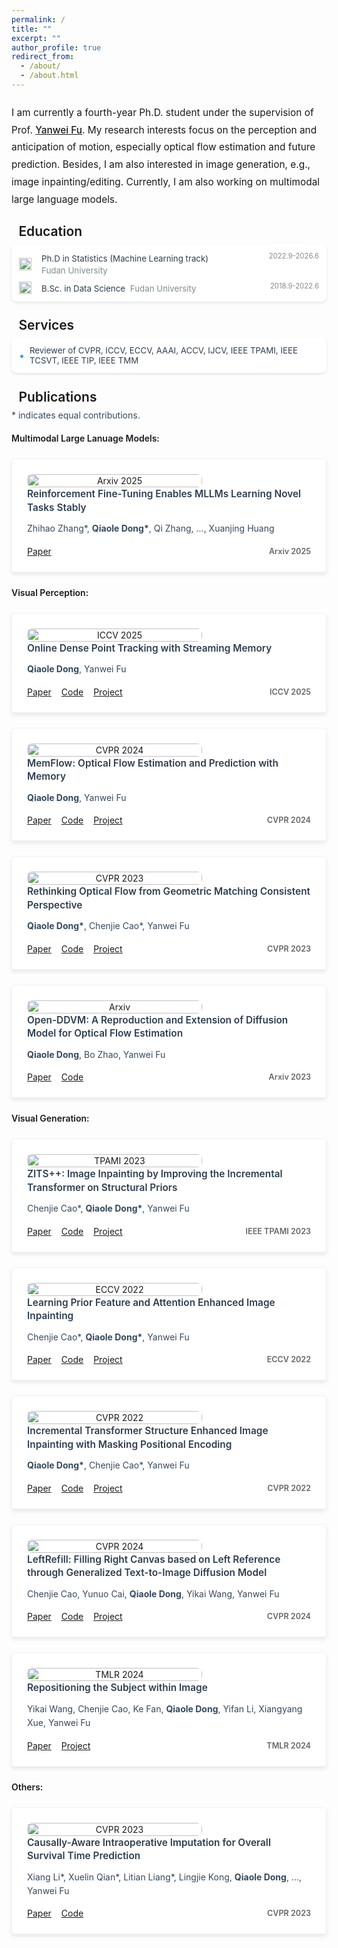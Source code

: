 ```yaml
---
permalink: /
title: ""
excerpt: ""
author_profile: true
redirect_from: 
  - /about/
  - /about.html
---
```


<style>
.intro-card {
    background: #ffffff;
    border-radius: 8px;
    box-shadow: 0 2px 4px rgba(0, 0, 0, 0.1);
    margin: 20px 0;
    padding: 20px;
    transition: transform 0.2s ease-in-out;
}

@media (max-width: 768px) {
    .intro-card {
        margin: 12px 0;
        padding: 16px;
    }
    
    .intro-text {
        font-size: 1.1em;
        line-height: 1.6;
        margin: 1em 0;
    }
}

.intro-text {
    color: var(--global-text-color);
    font-size: 1.1em;
    line-height: 1.8;
    margin: 1.5em 0;
    font-weight: 400;
    text-align: left;
    hyphens: auto;
    -webkit-hyphens: auto;
    -ms-hyphens: auto;
}

.intro-text a {
    color: var(--global-theme-color);
    text-decoration: underline;
    font-weight: 500;
    transition: color 0.2s ease;
}

.intro-text a:hover {
    color: var(--global-hover-color);
    text-decoration: underline;
}
</style>

<p class="intro-text">
I am currently a fourth-year Ph.D. student under the supervision of Prof. <a href="https://yanweifu.github.io/">Yanwei Fu</a>. 
My research interests focus on the perception and anticipation of motion, especially optical flow estimation and future prediction. Besides, I am also interested in image generation, e.g., image inpainting/editing. Currently, I am also working on multimodal large language models.
</p>

<style>
.education-card {
    display: flex;
    align-items: flex-start;
    background: #ffffff;
    border-radius: 8px;
    box-shadow: 0 2px 4px rgba(0, 0, 0, 0.1);
    margin: 8px 0;
    padding: 12px;
    transition: transform 0.2s ease-in-out;
}

@media (max-width: 768px) {
    .education-card {
        padding: 10px;
        margin: 6px 0;
    }
    
    .education-icon {
        flex: 0 0 24px;
        margin-right: 8px;
    }
    
    .education-icon img {
        width: 24px;
        height: 24px;
    }
    
    .education-school {
        font-size: 0.95em;
    }
    
    .education-degree {
        font-size: 0.9em;
    }
    
    .education-date {
        font-size: 0.8em;
    }
}

.education-icon {
    flex: 0 0 32px;
    margin-right: 12px;
    text-align: center;
    padding-top: 8px;
}

.education-icon img {
    width: 32px;
    height: 32px;
    object-fit: contain;
}

.education-content {
    flex: 1;
}

.education-school {
    color: #34495e;
    font-weight: 500;
    margin-bottom: 8px;
}

.education-degree {
    color: #2c3e50;
    margin-bottom: 4px;
    font-size: 0.95em;
    display: flex;
    justify-content: space-between;
    align-items: center;
}

.education-date {
    color: #7f8c8d;
    font-size: 0.85em;
    margin-left: 12px;
}

.education-degree:last-child {
    margin-bottom: 0;
}

.section-title {
    font-size: 1.5em;
    font-weight: 600;
    color: var(--global-text-color);
    margin: 1.2em 0 0.3em 0;
    padding-bottom: 0em;
    border-bottom: 1px solid var(--global-theme-color);
    display: flex;
    align-items: center;
}

.sub-section-title {
    font-size: 1em;
    font-weight: 600;
    color: var(--global-text-color);
    margin: 1.2em 0 0.3em 0;
    padding-bottom: 0em;
    border-bottom: 1px solid var(--global-theme-color);
    display: flex;
    align-items: center;
}

.section-title::before {
    content: '';
    display: inline-block;
    width: 3px;
    height: 1em;
    background-color: var(--global-theme-color);
    margin-right: 0.4em;
    border-radius: 1.5px;
}
</style>

<div class="section-title">Education</div>

<div class="experience-card">
    <div class="experience-item">
        <div class="experience-company">
            <img src="../images/fudan-university-logo-1024px.png" alt="Fudan University" class="company-logo" loading="lazy"/>
            <div class="experience-content">
                <div>
                    <span class="company-name">Ph.D in Statistics (Machine Learning track)</span>
                    <span class="team-name">Fudan University</span>
                </div>
            </div>
        </div>
        <span class="experience-date">2022.9-2026.6</span>
    </div>
    <div class="experience-item">
        <div class="experience-company">
            <img src="../images/fudan-university-logo-1024px.png" alt="Fudan University" class="company-logo" loading="lazy"/>
            <div class="experience-content">
                <div>
                    <span class="company-name">B.Sc. in Data Science</span>
                    <span class="team-name">Fudan University</span>
                </div>
            </div>
        </div>
        <span class="experience-date">2018.9-2022.6</span>
    </div>
</div>

<style>
.experience-card {
    background: #ffffff;
    border-radius: 8px;
    box-shadow: 0 2px 4px rgba(0, 0, 0, 0.1);
    margin: 8px 0;
    padding: 12px;
    transition: transform 0.2s ease-in-out;
}

@media (max-width: 768px) {
    .experience-card {
        padding: 10px;
        margin: 6px 0;
    }
    
    .experience-item {
        font-size: 0.9em;
        gap: 4px;
    }
    
    .company-logo {
        width: 16px;
        height: 16px;
    }
    
    .company-name {
        min-width: 100px;
        font-size: 0.95em;
    }
    
    .team-name {
        font-size: 0.9em;
    }
    
    .experience-date {
        font-size: 0.8em;
    }
}

.experience-item {
    display: flex;
    justify-content: space-between;
    align-items: flex-start;
    margin-bottom: 8px;
    color: #2c3e50;
    font-size: 0.95em;
    flex-wrap: wrap;
    gap: 8px;
}

.experience-item:last-child {
    margin-bottom: 0;
}

.experience-company {
    display: flex;
    align-items: center;
    flex-wrap: wrap;
    gap: 8px;
    flex: 1;
    min-width: 200px;
}

.company-logo {
    width: 20px;
    height: 20px;
    margin-right: 8px;
    object-fit: contain;
    flex-shrink: 0;
}

.experience-content {
    display: flex;
    flex-direction: column;
    flex: 1;
    min-width: 150px;
}

.company-name {
    font-weight: 400;
    margin-right: 4px;
    display: inline-block;
    min-width: 120px;
    line-height: 1.4;
    padding-top: 2px;
}

.team-name {
    color: #7f8c8d;
    display: inline-block;
    line-height: 1.4;
}

.experience-date {
    color: #7f8c8d;
    font-size: 0.85em;
    margin-left: 12px;
    white-space: nowrap;
    flex-shrink: 0;
}

.awards-card {
    background: #ffffff;
    border-radius: 8px;
    box-shadow: 0 2px 4px rgba(0, 0, 0, 0.1);
    margin: 8px 0;
    padding: 12px;
    transition: transform 0.2s ease-in-out;
}

@media (max-width: 768px) {
    .awards-card {
        padding: 10px;
        margin: 6px 0;
    }
    
    .award-item {
        font-size: 0.9em;
        margin-bottom: 6px;
    }
    
    .award-icon {
        font-size: 1.1em;
    }
    
    .award-date {
        font-size: 0.8em;
    }
}

.award-item {
    display: flex;
    align-items: center;
    margin-bottom: 8px;
    color: #2c3e50;
    font-size: 0.95em;
}

.award-item:last-child {
    margin-bottom: 0;
}

.award-icon {
    margin-right: 8px;
    color: #3498db;
    font-size: 1.2em;
    line-height: 1;
}

.award-date {
    color: #7f8c8d;
    font-size: 0.85em;
    margin-left: auto;
    padding-left: 12px;
}
</style>


<div class="section-title">Services</div>

<div class="awards-card">
    <div class="award-item">
        <span class="award-icon">•</span>
        <span>Reviewer of CVPR, ICCV, ECCV, AAAI, ACCV, IJCV, IEEE TPAMI, IEEE TCSVT, IEEE TIP, IEEE TMM</span>
    </div>
</div>

<div class="section-title">Publications</div>

<style>
.category-links {
    margin: 1em 0;
}

.category-item {
    margin: 0.5em 0;
    line-height: 1.6;
}

.category-item a {
    color: #2c3e50;
    text-decoration: none;
    transition: color 0.2s ease;
}

.category-item a:hover {
    color: #3498db;
}

.category-a, .category-b, .category-c {
    font-weight: 600;
    margin-right: 0.5em;
}
</style>

<style>
.venue-ribbon {
    position: absolute;
    top: 0;
    left: 0;
    background: #2c3e50;
    color: white;
    padding: 4px 12px;
    font-size: 0.85em;
    font-weight: 500;
    border-radius: 8px;
    z-index: 1;
}

.venue-ribbon::after {
    display: none;
}

.publication-card {
    position: relative;
    display: flex;
    flex-wrap: wrap;
    align-items: center;
    background: #ffffff;
    border-radius: 4px;
    box-shadow: 0 4px 6px rgba(0, 0, 0, 0.08);
    margin: 24px 0;
    padding: 24px;
    transition: all 0.3s ease;
    border: 1px solid rgba(0, 0, 0, 0.05);
    opacity: 1;
    transform: translateY(0);
}

.publication-image {
    flex: 0 0 280px;
    text-align: center;
    margin-right: 24px;
    margin-bottom: 0;
    display: flex;
    align-items: center;
    justify-content: center;
}

.publication-image img {
    width: 100%;
    max-width: 280px;
    height: auto;
    object-fit: contain;
    border-radius: 8px;
}

.publication-content {
    flex: 1;
    min-width: 300px;
    margin-left: 0;
    display: flex;
    flex-direction: column;
    gap: 12px;
}

.publication-title {
    color: #2c3e50;
    font-size: 1.1em;
    font-weight: 600;
    line-height: 1.4;
    margin: 0;
}

.publication-authors {
    color: #34495e;
    font-size: 1em;
    line-height: 1.6;
    margin: 0;
}

.publication-bottom {
    display: flex;
    justify-content: space-between;
    align-items: center;
    margin-top: 4px;
    flex-wrap: wrap;
    gap: 8px;
}

.publication-links {
    display: flex;
    gap: 16px;
    flex-wrap: wrap;
}

.publication-number {
    font-size: 0.9em;
    font-weight: 600;
    color: #666;
    display: flex;
    align-items: center;
    margin-left: 16px;
    white-space: nowrap;
}

.publication-tags {
    display: flex;
    gap: 8px;
    flex-wrap: wrap;
    margin-top: 12px;
}

.publication-tag {
    display: inline-block;
    padding: 4px 8px;
    background: rgba(52, 152, 219, 0.08);
    color: #3498db;
    border-radius: 4px;
    font-size: 0.85em;
    font-weight: 500;
    transition: all 0.2s ease;
}

.publication-tag:hover {
    background: rgba(52, 152, 219, 0.15);
}

.tag-filter-container {
    display: flex;
    gap: 12px;
    flex-wrap: wrap;
    margin: 20px 0;
    padding: 16px;
    background: #f8f9fa;
    border-radius: 8px;
}

.tag-filter {
    display: inline-block;
    padding: 6px 12px;
    background: #ffffff;
    color: #3498db;
    border: 1px solid #3498db;
    border-radius: 6px;
    font-size: 0.9em;
    font-weight: 500;
    cursor: pointer;
    transition: all 0.2s ease;
}

.tag-filter:hover {
    background: rgba(52, 152, 219, 0.1);
}

.tag-filter.active {
    background: #3498db;
    color: #ffffff;
}

.publication-card.hidden {
    display: none;
    opacity: 0;
    transform: translateY(20px);
}

.category-tag {
    display: inline-block;
    padding: 2px 6px;
    border-radius: 4px;
    font-size: 0.8em;
    font-weight: 500;
    margin-left: 8px;
}

.category-a {
    background: rgba(52, 152, 219, 0.1);
    color: #3498db;
}

.category-b {
    background: rgba(46, 204, 113, 0.1);
    color: #2ecc71;
}

.category-c {
    background: rgba(230, 126, 34, 0.1);
    color: #e67e22;
}

@media (max-width: 768px) {
    .publication-card {
        padding: 12px;
        margin: 12px 0;
    }
    
    .publication-image {
        flex: 0 0 100%;
        margin-right: 0;
        margin-bottom: 12px;
    }
    
    .publication-image img {
        max-width: 100%;
    }
    
    .publication-content {
        gap: 8px;
    }
    
    .publication-title {
        font-size: 1.1em;
        line-height: 1.3;
    }
    
    .publication-authors {
        font-size: 0.9em;
        line-height: 1.4;
    }
    
    .publication-bottom {
        flex-direction: row;
        align-items: center;
        gap: 8px;
    }
    
    .publication-links {
        gap: 8px;
    }
    
    .publication-number {
        margin-left: 0;
        font-size: 0.85em;
    }
}

@media (max-width: 480px) {
    .publication-bottom {
        flex-direction: row;
        align-items: center;
        gap: 4px;
    }
    
    .publication-links a {
        padding: 4px 8px;
        font-size: 0.85em;
    }
    
    .publication-number {
        font-size: 0.8em;
    }
}

/* 添加触摸设备优化 */
@media (hover: none) {
    .intro-card:hover,
    .education-card:hover,
    .experience-card:hover,
    .awards-card:hover,
    .publication-card:hover {
        transform: none;
        box-shadow: 0 2px 4px rgba(0, 0, 0, 0.1);
    }
    
    .publication-links a:active {
        background: rgba(52, 152, 219, 0.2);
    }
    
    .publication-tag:active {
        background: rgba(52, 152, 219, 0.15);
    }
}

/* 优化字体大小和间距 */
@media (max-width: 480px) {
    .section-title {
        font-size: 1.3em;
        margin: 1em 0 0.2em 0;
    }
    
    .intro-text {
        font-size: 1em;
    }
    
    .education-school {
        font-size: 0.9em;
    }
    
    .education-degree {
        font-size: 0.85em;
    }
    
    .company-name {
        font-size: 0.9em;
    }
    
    .team-name {
        font-size: 0.85em;
    }
    
    .award-item {
        font-size: 0.85em;
    }
    
    .publication-title {
        font-size: 1em;
    }
    
    .publication-authors {
        font-size: 0.85em;
    }
}
</style>

<p class="publication-authors">* indicates equal contributions.</p>


<div class="sub-section-title">Multimodal Large Lanuage Models:</div>

<div class="publication-card">
    <div class="publication-image">
        <img src="../images/publications/Reinforcement_zhang_2025.png" alt="Arxiv 2025" loading="lazy"/>
    </div>
    <div class="publication-content">
        <h3 class="publication-title">Reinforcement Fine-Tuning Enables MLLMs Learning Novel Tasks Stably</h3>
        <p class="publication-authors">Zhihao Zhang*, <b>Qiaole Dong*</b>, Qi Zhang, ..., Xuanjing Huang</p>
        <div class="publication-bottom">
            <div class="publication-links">
                <a href="https://arxiv.org/abs/2506.23508">Paper</a>
            </div>
            <div class="publication-number">
                <span class="num1">Arxiv 2025</span>
            </div>
        </div>
    </div>
</div>


<div class="sub-section-title">Visual Perception:</div>

<div class="publication-card">
    <div class="publication-image">
        <img src="../images/publications/SPOT_2025.png" alt="ICCV 2025" loading="lazy"/>
    </div>
    <div class="publication-content">
        <h3 class="publication-title">Online Dense Point Tracking with Streaming Memory</h3>
        <p class="publication-authors"><b>Qiaole Dong</b>, Yanwei Fu</p>
        <div class="publication-bottom">
            <div class="publication-links">
                <a href="https://arxiv.org/abs/2503.06471">Paper</a><a href="https://github.com/DQiaole/SPOT">Code</a><a href="https://dqiaole.github.io/SPOT/">Project</a>
            </div>
            <div class="publication-number">
                <span class="num1">ICCV 2025</span>
            </div>
        </div>
    </div>
</div>

<div class="publication-card">
    <div class="publication-image">
        <img src="../images/publications/memflow_2024.png" alt="CVPR 2024" loading="lazy"/>
    </div>
    <div class="publication-content">
        <h3 class="publication-title">MemFlow: Optical Flow Estimation and Prediction with Memory</h3>
        <p class="publication-authors"><b>Qiaole Dong</b>, Yanwei Fu</p>
        <div class="publication-bottom">
            <div class="publication-links">
                <a href="https://arxiv.org/abs/2404.04808">Paper</a><a href="https://github.com/DQiaole/MemFlow">Code</a><a href="https://dqiaole.github.io/MemFlow/">Project</a>
            </div>
            <div class="publication-number">
                <span class="num1">CVPR 2024</span>
            </div>
        </div>
    </div>
</div>

<div class="publication-card">
    <div class="publication-image">
        <img src="../images/publications/matchflow.png" alt="CVPR 2023" loading="lazy"/>
    </div>
    <div class="publication-content">
        <h3 class="publication-title">Rethinking Optical Flow from Geometric Matching Consistent Perspective</h3>
        <p class="publication-authors"><b>Qiaole Dong*</b>, Chenjie Cao*, Yanwei Fu</p>
        <div class="publication-bottom">
            <div class="publication-links">
                <a href="https://arxiv.org/abs/2303.08384">Paper</a>
                <a href="https://github.com/DQiaole/MatchFlow">Code</a><a href="https://dqiaole.github.io/MatchFlow/">Project</a>
            </div>
            <div class="publication-number">
                <span class="num1">CVPR 2023</span>
            </div>
        </div>
    </div>
</div>

<div class="publication-card">
    <div class="publication-image">
        <img src="../images/publications/flowdiffusion.png" alt="Arxiv" loading="lazy"/>
    </div>
    <div class="publication-content">
        <h3 class="publication-title">Open-DDVM: A Reproduction and Extension of Diffusion Model for Optical Flow Estimation</h3>
        <p class="publication-authors"><b>Qiaole Dong</b>, Bo Zhao, Yanwei Fu</p>
        <div class="publication-bottom">
            <div class="publication-links">
                <a href="https://arxiv.org/abs/2312.01746">Paper</a>
                <a href="https://github.com/DQiaole/FlowDiffusion_pytorch">Code</a>
            </div>
            <div class="publication-number">
                <span class="num1">Arxiv 2023</span>
            </div>
        </div>
    </div>
</div>


<div class="sub-section-title">Visual Generation:</div>

<div class="publication-card">
    <div class="publication-image">
        <img src="../images/publications/zits++.jpg" alt="TPAMI 2023" loading="lazy"/>
    </div>
    <div class="publication-content">
        <h3 class="publication-title">ZITS++: Image Inpainting by Improving the Incremental Transformer on Structural Priors</h3>
        <p class="publication-authors">Chenjie Cao*, <b>Qiaole Dong*</b>, Yanwei Fu</p>
        <div class="publication-bottom">
            <div class="publication-links">
                <a href="https://arxiv.org/abs/2210.05950">Paper</a>
                <a href="https://github.com/ewrfcas/ZITS-PlusPlus">Code</a><a href="https://ewrfcas.github.io/ZITS-PlusPlus/">Project</a>
            </div>
            <div class="publication-number">
                <span class="num1">IEEE TPAMI 2023</span>
            </div>
        </div>
    </div>
</div>

<div class="publication-card">
    <div class="publication-image">
        <img src="../images/publications/ECCV2022_FAR.png" alt="ECCV 2022" loading="lazy"/>
    </div>
    <div class="publication-content">
        <h3 class="publication-title">Learning Prior Feature and Attention Enhanced Image Inpainting</h3>
        <p class="publication-authors">Chenjie Cao*, <b>Qiaole Dong*</b>, Yanwei Fu</p>
        <div class="publication-bottom">
            <div class="publication-links">
                <a href="https://arxiv.org/abs/2208.01837.pdf">Paper</a>
                <a href="https://github.com/ewrfcas/MAE-FAR">Code</a><a href="https://ewrfcas.github.io/MAE-FAR/">Project</a>
            </div>
            <div class="publication-number">
                <span class="num1">ECCV 2022</span>
            </div>
        </div>
    </div>
</div>

<div class="publication-card">
    <div class="publication-image">
        <img src="../images/publications/CVPR2022_ZITS.png" alt="CVPR 2022" loading="lazy"/>
    </div>
    <div class="publication-content">
        <h3 class="publication-title">Incremental Transformer Structure Enhanced Image Inpainting with Masking Positional Encoding</h3>
        <p class="publication-authors"><b>Qiaole Dong*</b>, Chenjie Cao*, Yanwei Fu</p>
        <div class="publication-bottom">
            <div class="publication-links">
                <a href="https://openaccess.thecvf.com/content/CVPR2022/papers/Dong_Incremental_Transformer_Structure_Enhanced_Image_Inpainting_With_Masking_Positional_Encoding_CVPR_2022_paper.pdf">Paper</a>
                <a href="https://github.com/DQiaole/ZITS_inpainting">Code</a><a href="https://dqiaole.github.io/ZITS_inpainting/">Project</a>
            </div>
            <div class="publication-number">
                <span class="num1">CVPR 2022</span>
            </div>
        </div>
    </div>
</div>

<div class="publication-card">
    <div class="publication-image">
        <img src="../images/publications/ARCI_teaser.jpg" alt="CVPR 2024" loading="lazy"/>
    </div>
    <div class="publication-content">
        <h3 class="publication-title">LeftRefill: Filling Right Canvas based on Left Reference through Generalized Text-to-Image Diffusion Model</h3>
        <p class="publication-authors">Chenjie Cao, Yunuo Cai, <b>Qiaole Dong</b>, Yikai Wang, Yanwei Fu</p>
        <div class="publication-bottom">
            <div class="publication-links">
                <a href="https://arxiv.org/abs/2305.11577">Paper</a>
                <a href="https://github.com/ewrfcas/LeftRefill">Code</a><a href="https://ewrfcas.github.io/LeftRefill/">Project</a>
            </div>
            <div class="publication-number">
                <span class="num1">CVPR 2024</span>
            </div>
        </div>
    </div>
</div>

<div class="publication-card">
    <div class="publication-image">
        <img src="../images/publications/seele.jpg" alt="TMLR 2024" loading="lazy"/>
    </div>
    <div class="publication-content">
        <h3 class="publication-title">Repositioning the Subject
within Image</h3>
        <p class="publication-authors">Yikai Wang, Chenjie Cao, Ke Fan, <b>Qiaole Dong</b>, Yifan Li, Xiangyang Xue, Yanwei Fu</p>
        <div class="publication-bottom">
            <div class="publication-links">
                <a href="https://openreview.net/pdf?id=orHH4fCtR8">Paper</a><a href="https://yikai-wang.github.io/seele/">Project</a>
            </div>
            <div class="publication-number">
                <span class="num1">TMLR 2024</span>
            </div>
        </div>
    </div>
</div>


<div class="sub-section-title">Others:</div>

<div class="publication-card">
    <div class="publication-image">
        <img src="../images/publications/cvpr23_CAWIM.png" alt="CVPR 2023" loading="lazy"/>
    </div>
    <div class="publication-content">
        <h3 class="publication-title">Causally-Aware Intraoperative Imputation for Overall Survival Time Prediction</h3>
        <p class="publication-authors">Xiang Li*, Xuelin Qian*, Litian Liang*, Lingjie Kong, <b>Qiaole Dong</b>, ..., Yanwei Fu</p>
        <div class="publication-bottom">
            <div class="publication-links">
                <a href="https://openaccess.thecvf.com/content/CVPR2023/papers/Li_Causally-Aware_Intraoperative_Imputation_for_Overall_Survival_Time_Prediction_CVPR_2023_paper.pdf">Paper</a><a href="https://github.com/ChrisXLi/CaDAG">Code</a>
            </div>
            <div class="publication-number">
                <span class="num1">CVPR 2023</span>
            </div>
        </div>
    </div>
</div>
